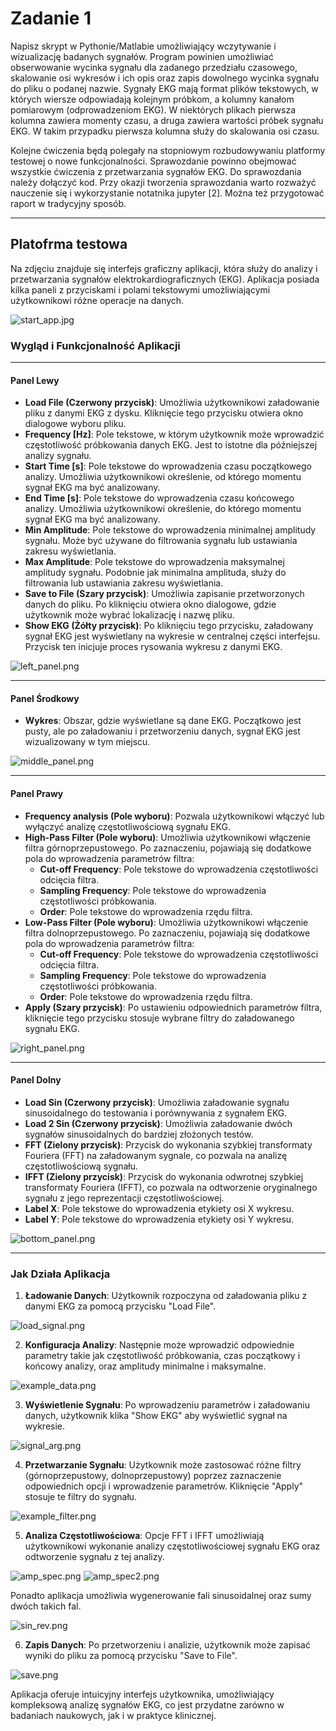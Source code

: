 # Zadanie 1


Napisz skrypt w Pythonie/Matlabie umożliwiający wczytywanie i wizualizację badanych sygnałów.
Program powinien umożliwiać obserwowanie wycinka
sygnału dla zadanego przedziału czasowego, skalowanie osi wykresów i ich opis oraz
zapis dowolnego wycinka sygnału do pliku o podanej nazwie.
Sygnały EKG mają format plików tekstowych, w których wiersze odpowiadają kolejnym próbkom, 
a kolumny kanałom pomiarowym (odprowadzeniom EKG).
W niektórych plikach pierwsza kolumna zawiera momenty czasu, a druga zawiera
wartości próbek sygnału EKG. W takim przypadku pierwsza kolumna służy do skalowania osi 
czasu.

Kolejne ćwiczenia będą polegały na stopniowym rozbudowywaniu platformy testowej o 
nowe funkcjonalności. Sprawozdanie powinno obejmować wszystkie ćwiczenia z przetwarzania sygnałów EKG. Do sprawozdania należy dołączyć kod. Przy
okazji tworzenia sprawozdania warto rozważyć nauczenie się i wykorzystanie notatnika 
jupyter [2]. Można też przygotować raport w tradycyjny sposób.

---

## Platofrma testowa

Na zdjęciu znajduje się interfejs graficzny aplikacji, która służy do analizy i
przetwarzania sygnałów elektrokardiograficznych (EKG). Aplikacja posiada kilka paneli 
z przyciskami i polami tekstowymi umożliwiającymi użytkownikowi różne operacje na danych. 

![start_app.jpg](Zadanie%201%2Fstart_app.jpg)

### Wygląd i Funkcjonalność Aplikacji

---

#### Panel Lewy
- **Load File (Czerwony przycisk)**: Umożliwia użytkownikowi załadowanie pliku z danymi EKG z dysku. Kliknięcie tego przycisku otwiera okno dialogowe wyboru pliku.
- **Frequency [Hz]**: Pole tekstowe, w którym użytkownik może wprowadzić częstotliwość próbkowania danych EKG. Jest to istotne dla późniejszej analizy sygnału.
- **Start Time [s]**: Pole tekstowe do wprowadzenia czasu początkowego analizy. Umożliwia użytkownikowi określenie, od którego momentu sygnał EKG ma być analizowany.
- **End Time [s]**: Pole tekstowe do wprowadzenia czasu końcowego analizy. Umożliwia użytkownikowi określenie, do którego momentu sygnał EKG ma być analizowany.
- **Min Amplitude**: Pole tekstowe do wprowadzenia minimalnej amplitudy sygnału. Może być używane do filtrowania sygnału lub ustawiania zakresu wyświetlania.
- **Max Amplitude**: Pole tekstowe do wprowadzenia maksymalnej amplitudy sygnału. Podobnie jak minimalna amplituda, służy do filtrowania lub ustawiania zakresu wyświetlania.
- **Save to File (Szary przycisk)**: Umożliwia zapisanie przetworzonych danych do pliku. Po kliknięciu otwiera okno dialogowe, gdzie użytkownik może wybrać lokalizację i nazwę pliku.
- **Show EKG (Żółty przycisk)**: Po kliknięciu tego przycisku, załadowany sygnał EKG jest wyświetlany na wykresie w centralnej części interfejsu. Przycisk ten inicjuje proces rysowania wykresu z danymi EKG.

![left_panel.png](Zadanie%201%2Fleft_panel.png)

---

#### Panel Środkowy
- **Wykres**: Obszar, gdzie wyświetlane są dane EKG. Początkowo jest pusty, ale po załadowaniu i przetworzeniu danych, sygnał EKG jest wizualizowany w tym miejscu.

![middle_panel.png](Zadanie%201%2Fmiddle_panel.png)

---

#### Panel Prawy
- **Frequency analysis (Pole wyboru)**: Pozwala użytkownikowi włączyć lub wyłączyć analizę częstotliwościową sygnału EKG.
- **High-Pass Filter (Pole wyboru)**: Umożliwia użytkownikowi włączenie filtra górnoprzepustowego. Po zaznaczeniu, pojawiają się dodatkowe pola do wprowadzenia parametrów filtra:
  - **Cut-off Frequency**: Pole tekstowe do wprowadzenia częstotliwości odcięcia filtra.
  - **Sampling Frequency**: Pole tekstowe do wprowadzenia częstotliwości próbkowania.
  - **Order**: Pole tekstowe do wprowadzenia rzędu filtra.
- **Low-Pass Filter (Pole wyboru)**: Umożliwia użytkownikowi włączenie filtra dolnoprzepustowego. Po zaznaczeniu, pojawiają się dodatkowe pola do wprowadzenia parametrów filtra:
  - **Cut-off Frequency**: Pole tekstowe do wprowadzenia częstotliwości odcięcia filtra.
  - **Sampling Frequency**: Pole tekstowe do wprowadzenia częstotliwości próbkowania.
  - **Order**: Pole tekstowe do wprowadzenia rzędu filtra.
- **Apply (Szary przycisk)**: Po ustawieniu odpowiednich parametrów filtra, kliknięcie tego przycisku stosuje wybrane filtry do załadowanego sygnału EKG.

![right_panel.png](Zadanie%201%2Fright_panel.png)

---

#### Panel Dolny
- **Load Sin (Czerwony przycisk)**: Umożliwia załadowanie sygnału sinusoidalnego do testowania i porównywania z sygnałem EKG.
- **Load 2 Sin (Czerwony przycisk)**: Umożliwia załadowanie dwóch sygnałów sinusoidalnych do bardziej złożonych testów.
- **FFT (Zielony przycisk)**: Przycisk do wykonania szybkiej transformaty Fouriera (FFT) na załadowanym sygnale, co pozwala na analizę częstotliwościową sygnału.
- **IFFT (Zielony przycisk)**: Przycisk do wykonania odwrotnej szybkiej transformaty Fouriera (IFFT), co pozwala na odtworzenie oryginalnego sygnału z jego reprezentacji częstotliwościowej.
- **Label X**: Pole tekstowe do wprowadzenia etykiety osi X wykresu.
- **Label Y**: Pole tekstowe do wprowadzenia etykiety osi Y wykresu.

![bottom_panel.png](Zadanie%201%2Fbottom_panel.png)

---

### Jak Działa Aplikacja
1) **Ładowanie Danych**: Użytkownik rozpoczyna od załadowania 
pliku z danymi EKG za pomocą przycisku "Load File". 

![load_signal.png](Zadanie%201%2Fload_signal.png)


2) **Konfiguracja Analizy**: Następnie może wprowadzić odpowiednie 
parametry takie jak częstotliwość próbkowania, czas początkowy i 
końcowy analizy, oraz amplitudy minimalne i maksymalne.

![example_data.png](Zadanie%201%2Fexample_data.png)


3) **Wyświetlenie Sygnału**: Po wprowadzeniu parametrów i 
załadowaniu danych, użytkownik klika "Show EKG" aby 
wyświetlić sygnał na wykresie.

![signal_arg.png](Zadanie%201%2Fsignal_arg.png)


4) **Przetwarzanie Sygnału**: Użytkownik może zastosować różne filtry 
(górnoprzepustowy, dolnoprzepustowy) poprzez zaznaczenie 
odpowiednich opcji i wprowadzenie parametrów. Kliknięcie 
"Apply" stosuje te filtry do sygnału.

![example_filter.png](Zadanie%201%2Fexample_filter.png)

5) **Analiza Częstotliwościowa**: Opcje FFT i IFFT umożliwiają 
użytkownikowi wykonanie analizy częstotliwościowej sygnału EKG 
oraz odtworzenie sygnału z tej analizy.

![amp_spec.png](Zadanie%201%2Famp_spec.png)
![amp_spec2.png](Zadanie%201%2Famp_spec2.png)

Ponadto aplikacja umożliwia wygenerowanie fali sinusoidalnej oraz 
sumy dwóch takich fal.

![sin_rev.png](Zadanie%201%2Fsin_rev.png)

6) **Zapis Danych**: Po przetworzeniu i analizie, użytkownik może zapisać wyniki do pliku za pomocą przycisku "Save to File".

![save.png](Zadanie%201%2Fsave.png)

Aplikacja oferuje intuicyjny interfejs użytkownika, umożliwiający kompleksową analizę sygnałów EKG, co jest przydatne zarówno w badaniach naukowych, jak i w praktyce klinicznej.
